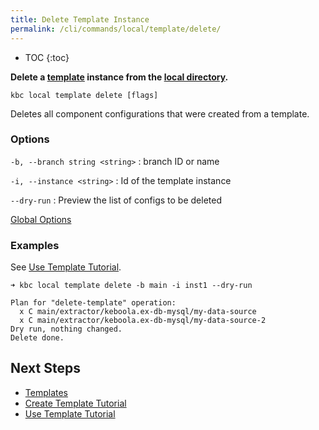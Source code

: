 ```yaml
---
title: Delete Template Instance
permalink: /cli/commands/local/template/delete/
---
```


* TOC
{:toc}

**Delete a [template](/cli/templates/structure/#template) instance from the [local directory](/cli/structure/).**

```
kbc local template delete [flags]
```

Deletes all component configurations that were created from a template.

### Options

`-b, --branch string <string>`
: branch ID or name

`-i, --instance <string>`
: Id of the template instance

`--dry-run`
: Preview the list of configs to be deleted

[Global Options](/cli/commands/#global-options)

### Examples

See [Use Template Tutorial](/cli/templates/tutorial/#use-template).

```
➜ kbc local template delete -b main -i inst1 --dry-run

Plan for "delete-template" operation:
  x C main/extractor/keboola.ex-db-mysql/my-data-source
  x C main/extractor/keboola.ex-db-mysql/my-data-source-2
Dry run, nothing changed.
Delete done.
```

## Next Steps

- [Templates](/cli/templates/)
- [Create Template Tutorial](/cli/templates/tutorial/)
- [Use Template Tutorial](/cli/templates/tutorial/#use-template)

